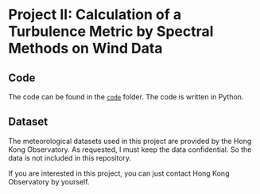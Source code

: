 # Project II: Calculation of a Turbulence Metric by Spectral Methods on Wind Data

## Code

The code can be found in the [`code`](code/) folder. The code is written in Python.

## Dataset

The meteorological datasets used in this project are  provided by the Hong Kong Observatory. As requested, I must keep the data confidential. So the data is not included in this repository. 

If you are interested in this project, you can just contact Hong Kong Observatory by yourself.